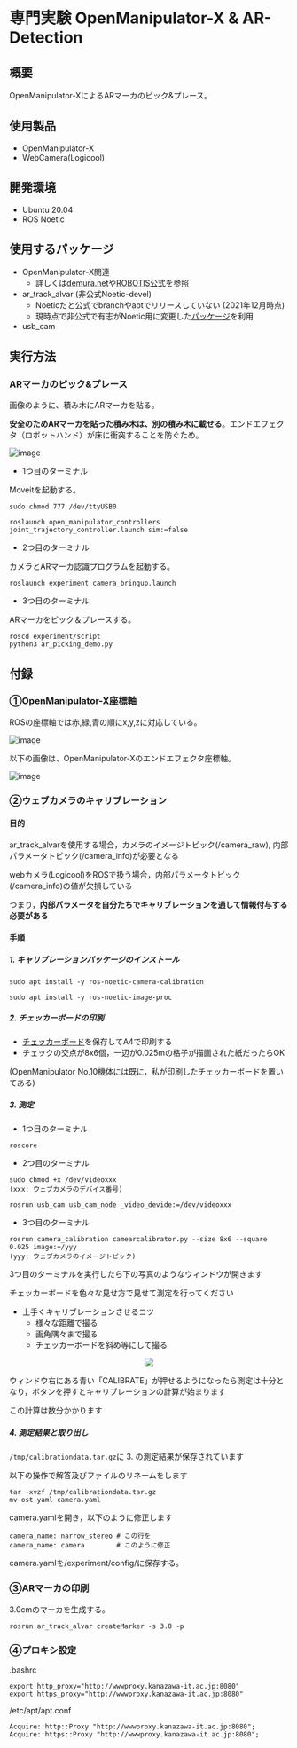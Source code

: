 # 専門実験 OpenManipulator-X & AR-Detection

## 概要
OpenManipulator-XによるARマーカのピック&プレース。

## 使用製品
- OpenManipulator-X
- WebCamera(Logicool)

## 開発環境
- Ubuntu 20.04
- ROS Noetic

## 使用するパッケージ
- OpenManipulator-X関連
    - 詳しくは[demura.net](https://demura.net/education/lecture/21651.html)や[ROBOTIS公式](https://emanual.robotis.com/docs/en/platform/openmanipulator_x/overview/)を参照
- ar_track_alvar (非公式Noetic-devel)
    - Noeticだと公式でbranchやaptでリリースしていない (2021年12月時点)
    - 現時点で非公式で有志がNoetic用に変更した[パッケージ](https://github.com/machinekoder/ar_track_alvar/tree/noetic-devel)を利用
- usb_cam

## 実行方法
### ARマーカのピック&プレース
画像のように、積み木にARマーカを貼る。

**安全のためARマーカを貼った積み木は、別の積み木に載せる**。エンドエフェクタ（ロボットハンド）が床に衝突することを防ぐため。

![image](https://user-images.githubusercontent.com/42795206/201274028-bf8cd1ca-0639-4dde-976c-62510a0c76c6.png)


- 1つ目のターミナル

Moveitを起動する。

```
sudo chmod 777 /dev/ttyUSB0

roslaunch open_manipulator_controllers joint_trajectory_controller.launch sim:=false
```

- 2つ目のターミナル

カメラとARマーカ認識プログラムを起動する。

```
roslaunch experiment camera_bringup.launch
```

- 3つ目のターミナル

ARマーカをピック＆プレースする。

```
roscd experiment/script
python3 ar_picking_demo.py
```

## 付録
### ①OpenManipulator-X座標軸

ROSの座標軸では赤,緑,青の順にx,y,zに対応している。

![image](https://user-images.githubusercontent.com/42795206/199896505-963f452c-91a2-406c-b6f3-8a31c1e9ec68.png)


以下の画像は、OpenManipulator-Xのエンドエフェクタ座標軸。

![image](https://user-images.githubusercontent.com/42795206/199895712-15ec1155-540e-475b-aee2-1ae4142e698c.png)

### ②ウェブカメラのキャリブレーション
#### 目的
ar_track_alvarを使用する場合，カメラのイメージトピック(/camera_raw), 内部パラメータトピック(/camera_info)が必要となる

webカメラ(Logicool)をROSで扱う場合，内部パラメータトピック(/camera_info)の値が欠損している

つまり，**内部パラメータを自分たちでキャリブレーションを通して情報付与する必要がある**

#### 手順
##### 1. キャリブレーションパッケージのインストール
```
sudo apt install -y ros-noetic-camera-calibration

sudo apt install -y ros-noetic-image-proc
```

##### 2. チェッカーボードの印刷
- [チェッカーボード](http://wiki.ros.org/camera_calibration/Tutorials/MonocularCalibration?action=AttachFile&do=get&target=check-108.pdf)を保存してA4で印刷する
- チェックの交点が8x6個，一辺が0.025mの格子が描画された紙だったらOK

(OpenManipulator No.10機体には既に，私が印刷したチェッカーボードを置いてある)

##### 3. 測定
- 1つ目のターミナル
```
roscore
```

- 2つ目のターミナル
```
sudo chmod +x /dev/videoxxx
(xxx: ウェブカメラのデバイス番号)

rosrun usb_cam usb_cam_node _video_devide:=/dev/videoxxx
```

- 3つ目のターミナル
```
rosrun camera_calibration camearcalibrator.py --size 8x6 --square 0.025 image:=/yyy
(yyy: ウェブカメラのイメージトピック)
```

3つ目のターミナルを実行したら下の写真のようなウィンドウが開きます

チェッカーボードを色々な見せ方で見せて測定を行ってください

  - 上手くキャリブレーションさせるコツ
    - 様々な距離で撮る
    - 画角隅々まで撮る
    - チェッカーボードを斜め等にして撮る

<div style="text-align: center;">
  <img src="https://qiita-user-contents.imgix.net/https%3A%2F%2Fqiita-image-store.s3.amazonaws.com%2F0%2F254442%2F660795cd-98fb-7113-8baf-5bc5cd7ef491.png?ixlib=rb-4.0.0&auto=format&gif-q=60&q=75&w=1400&fit=max&s=5a3e7e42ee775cb175ebcd2dcaba5530">
</div>

ウィンドウ右にある青い「CALIBRATE」が押せるようになったら測定は十分となり，ボタンを押すとキャリブレーションの計算が始まります

この計算は数分かかります

##### 4. 測定結果と取り出し
`/tmp/calibrationdata.tar.gz`に 3. の測定結果が保存されています

以下の操作で解答及びファイルのリネームをします

```
tar -xvzf /tmp/calibrationdata.tar.gz
mv ost.yaml camera.yaml
```

camera.yamlを開き，以下のように修正します
```yaml=
camera_name: narrow_stereo # この行を
camera_name: camera        # このように修正
```

camera.yamlを/experiment/config/に保存する。


### ③ARマーカの印刷
3.0cmのマーカを生成する。
```
rosrun ar_track_alvar createMarker -s 3.0 -p
```

### ④プロキシ設定
.bashrc
```
export http_proxy="http://wwwproxy.kanazawa-it.ac.jp:8080"
export https_proxy="http://wwwproxy.kanazawa-it.ac.jp:8080"
```
/etc/apt/apt.conf
```
Acquire::http::Proxy "http://wwwproxy.kanazawa-it.ac.jp:8080";
Acquire::https::Proxy "http://wwwproxy.kanazawa-it.ac.jp:8080";
```
